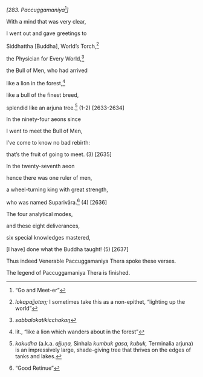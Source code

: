 *\[283. Paccuggamaniya*[^1]*\]*

With a mind that was very clear,

I went out and gave greetings to

Siddhattha \[Buddha\], World’s Torch,[^2]

the Physician for Every World,[^3]

the Bull of Men, who had arrived

like a lion in the forest,[^4]

like a bull of the finest breed,

splendid like an arjuna tree.[^5] (1-2) \[2633-2634\]

In the ninety-four aeons since

I went to meet the Bull of Men,

I’ve come to know no bad rebirth:

that’s the fruit of going to meet. (3) \[2635\]

In the twenty-seventh aeon

hence there was one ruler of men,

a wheel-turning king with great strength,

who was named Suparivāra.[^6] (4) \[2636\]

The four analytical modes,

and these eight deliverances,

six special knowledges mastered,

\[I have\] done what the Buddha taught! (5) \[2637\]

Thus indeed Venerable Paccuggamaniya Thera spoke these verses.

The legend of Paccuggamaniya Thera is finished.

[^1]: “Go and Meet-er”

[^2]: *lokapajjotaŋ;* I sometimes take this as a non-epithet, “lighting
    up the world”

[^3]: *sabbalokatikicchakaŋ*

[^4]: lit., “like a lion which wanders about in the forest”

[^5]: *kakudha* (a.k.a. *ajjuṇa,* Sinhala *kumbuk gasa, kubuk,*
    Terminalia arjuna) is an impressively large, shade-giving tree that
    thrives on the edges of tanks and lakes.

[^6]: “Good Retinue”

